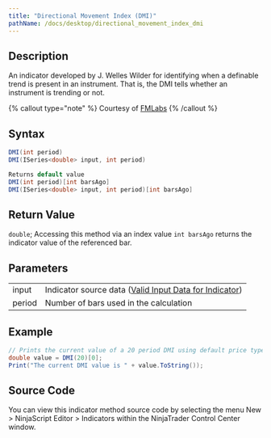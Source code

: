 ```yaml
---
title: "Directional Movement Index (DMI)"
pathName: /docs/desktop/directional_movement_index_dmi
---
```


## Description

An indicator developed by J. Welles Wilder for identifying when a definable trend is present in an instrument. That is, the DMI tells whether an instrument is trending or not.

{% callout type="note" %}
Courtesy of [FMLabs](/docs/desktop/http://www.fmlabs.com/reference/default.htm?url=DX)
{% /callout %}

## Syntax

```csharp
DMI(int period)
DMI(ISeries<double> input, int period)

Returns default value
DMI(int period)[int barsAgo]
DMI(ISeries<double> input, int period)[int barsAgo]
```

## Return Value

`double`; Accessing this method via an index value `int barsAgo` returns the indicator value of the referenced bar.

## Parameters

|  |  |
| --- | --- |
| input | Indicator source data ([Valid Input Data for Indicator](/docs/desktop/valid_input_data_for_indicator)) |
| period | Number of bars used in the calculation |

## Example

```csharp
// Prints the current value of a 20 period DMI using default price type
double value = DMI(20)[0];
Print("The current DMI value is " + value.ToString());
```

## Source Code

You can view this indicator method source code by selecting the menu New > NinjaScript Editor > Indicators within the NinjaTrader Control Center window.
